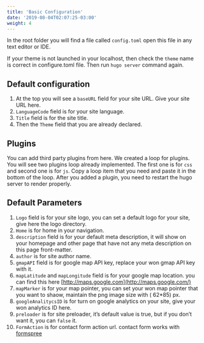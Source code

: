 ```yaml
---
title: 'Basic Configuration'
date: '2019-08-04T02:07:25-03:00'
weight: 4
---
```


In the root folder you will find a file called `config.toml` open this file in any text editor or IDE.

If your theme is not launched in your localhost, then check the `theme` name is correct in configure.toml file. Then run `hugo server` command again.

## Default configuration

1. At the top you will see a `baseURL` field for your site URL. Give your site URL here.
1. `LanguageCode` field is for your site language.
1. `Title` field is for the site title.
1. Then the `Theme` field that you are already declared.

## Plugins

You can add third party plugins from here. We created a loop for plugins. You will see two plugins loop already implemented. The first one is for `css` and second one is for `js`. Copy a loop item that you need and paste it in the bottom of the loop. After you added a plugin, you need to restart the hugo server to render properly.

## Default Parameters

1. `Logo` field is for your site logo, you can set a default logo for your site, give here the logo directory.
1. `Home` is for home in your navigation.
1. `description` field is for your default meta description, it will show on your homepage and other page that have not any meta description on this page front-matter.
1. `author` is for site author name.
1. `gmapAPI` field is for google map API key, replace your won gmap API key with it.
1. `mapLatitude` and `mapLongitude` field is for your google map location. you can find this here [http://maps.google.com](http://maps.google.com/)
1. `mapMarker` is for your map pointer, you can set your won map pointer that you want to shaow, maintain the png image size with ( 62\*85) px.
1. `googleAnalitycsID` is for turn on google analytics on your site, give your won analytics ID here.
1. `preloader` is for site preloader, it’s default value is true, but if you don’t want it, you can `false` it.
1. `FormAction` is for contact form action url. contact form works with [formspree](https://formspree.io/)
